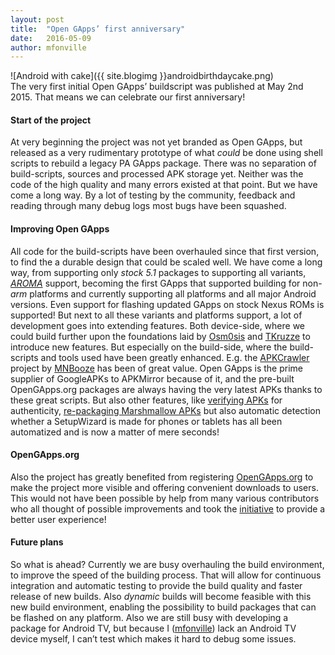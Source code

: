```yaml
---
layout: post
title:  "Open GApps’ first anniversary"
date:   2016-05-09
author: mfonville
---
```

<div markdown='1'>
![Android with cake]({{ site.blogimg }}androidbirthdaycake.png)
</div>
The very first initial Open GApps’ buildscript was published at May 2nd 2015. That means we can celebrate our first anniversary!

#### Start of the project
At very beginning the project was not yet branded as Open GApps, but released as a very rudimentary prototype of what *could* be done using shell scripts to rebuild a legacy PA GApps package. There was no separation of build-scripts, sources and processed APK storage yet. Neither was the code of the high quality and many errors existed at that point. But we have come a long way. By a lot of testing by the community, feedback and reading through many debug logs most bugs have been squashed.

#### Improving Open GApps
All code for the build-scripts have been overhauled since that first version, to find the a durable design that could be scaled well. We have come a long way, from supporting only *stock 5.1* packages to supporting all variants, *[AROMA](http://opengapps.org/blog/post/2015/12/04/an-aroma-developer-insight/)* support, becoming the first GApps that supported building for non-*arm* platforms and currently supporting all platforms and all major Android versions. Even support for flashing updated GApps on stock Nexus ROMs is supported!
But next to all these variants and platforms support, a lot of development goes into extending features. Both device-side, where we could build further upon the foundations laid by [Osm0sis](http://forum.xda-developers.com/member.php?u=4544860) and [TKruzze](http://forum.xda-developers.com/member.php?u=2777334) to introduce new features. But especially on the build-side, where the build-scripts and tools used have been greatly enhanced. E.g. the [APKCrawler](https://github.com/opengapps/apkcrawler) project by [MNBooze](https://github.com/nicholasbuse) has been of great value. Open GApps is the prime supplier of GoogleAPKs to APKMirror because of it, and the pre-built OpenGApps.org packages are always having the very latest APKs thanks to these great scripts.
But also other features, like [verifying APKs](http://opengapps.org/blog/post/2015/09/09/reliable-and-trusted-gapps/) for authenticity, [re-packaging Marshmallow APKs](http://opengapps.org/blog/post/2015/11/17/marshmallow-builds/) but also automatic detection whether a SetupWizard is made for phones or tablets has all been automatized and is now a matter of mere seconds!

#### OpenGApps.org
Also the project has greatly benefited from registering [OpenGApps.org](http://opengapps.org/) to make the project more visible and offering convenient downloads to users. This would not have been possible by help from many various contributors who all thought of possible improvements and took the [initiative](https://github.com/opengapps/opengapps.github.io/pulls?q=is%3Apr+is%3Aclosed) to provide a better user experience!

#### Future plans
So what is ahead? Currently we are busy overhauling the build environment, to improve the speed of the building process. That will allow for continuous integration and automatic testing to provide the build quality and faster release of new builds. Also *dynamic* builds will become feasible with this new build environment, enabling the possibility to build packages that can be flashed on any platform. Also we are still busy with developing a package for Android TV, but because I ([mfonville](https://github.com/mfonville)) lack an Android TV device myself, I can’t test which makes it hard to debug some issues.
